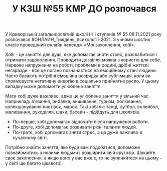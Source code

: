 ﻿---
title: У КЗШ №55 КМР ДО розпочався #ОНЛАЙН_Тиждень_психології-2021
---

У Криворізькій загальноосвітній школі І-ІІІ ступенів № 55 08.11.2021 року розпочався #ОНЛАЙН_Тиждень_психології-2021. З учнями шостих класів проведений онлайн челендж «Мої захоплення, хобі».

Хобі - це заняття для душі, яке допомагає зняти стрес, розслабитися і отримати задоволення. Проводити дозвілля можна з користю для себе. Нервове напруження на роботі, проблеми в родині, дрібні життєві негаразди - все це погано позначається на емоційному стані людини. Часто бувають потрібні емоційна розрядка або сублімація, коли ви спрямовуєте негативну енергію в соціально прийнятне русло. У цьому випадку може допомогти улюблене заняття.

Мати хобі дуже важливо, адже це улюблене заняття у вільний час. Наприклад: в'язання, рибалка, вишивання, туризм, полювання, колекціонування листівок, марок. Такі хобі як: танці, футбол, волейбол, малювання, рукоділля, шахи, басейн - підійдуть для школярів.

- По-перше, хобі допомагає відпочити після напруженої роботи. 
- По-друге, хобі допомагає розвивати різні таланти людей.
- По-третє, хобі допомагає зняти стрес, а це дуже важливо в сучасному світі.

Потрібно знайти заняття, яке буде вам подобатися, допоможе  познайомитись з новими людьми і розширити свій кругозір. Шукайте своє захоплення, а якщо воно у вас вже є, то не зупиняйтеся на цьому - у світі ще багато цікавого!

<youtube id="WtOujw697f4"></youtube>